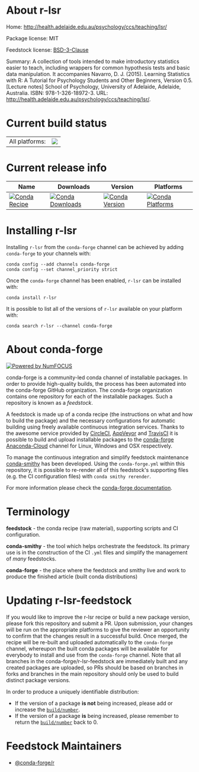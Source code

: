 About r-lsr
===========

Home: http://health.adelaide.edu.au/psychology/ccs/teaching/lsr/

Package license: MIT

Feedstock license: [BSD-3-Clause](https://github.com/conda-forge/r-lsr-feedstock/blob/master/LICENSE.txt)

Summary: A collection of tools intended to make introductory statistics easier to teach, including wrappers for common hypothesis tests and basic data manipulation. It accompanies Navarro, D. J. (2015). Learning Statistics with R: A Tutorial for Psychology Students and Other Beginners, Version 0.5. [Lecture notes] School of Psychology, University of Adelaide, Adelaide, Australia. ISBN: 978-1-326-18972-3. URL: http://health.adelaide.edu.au/psychology/ccs/teaching/lsr/.

Current build status
====================


<table><tr><td>All platforms:</td>
    <td>
      <a href="https://dev.azure.com/conda-forge/feedstock-builds/_build/latest?definitionId=2359&branchName=master">
        <img src="https://dev.azure.com/conda-forge/feedstock-builds/_apis/build/status/r-lsr-feedstock?branchName=master">
      </a>
    </td>
  </tr>
</table>

Current release info
====================

| Name | Downloads | Version | Platforms |
| --- | --- | --- | --- |
| [![Conda Recipe](https://img.shields.io/badge/recipe-r--lsr-green.svg)](https://anaconda.org/conda-forge/r-lsr) | [![Conda Downloads](https://img.shields.io/conda/dn/conda-forge/r-lsr.svg)](https://anaconda.org/conda-forge/r-lsr) | [![Conda Version](https://img.shields.io/conda/vn/conda-forge/r-lsr.svg)](https://anaconda.org/conda-forge/r-lsr) | [![Conda Platforms](https://img.shields.io/conda/pn/conda-forge/r-lsr.svg)](https://anaconda.org/conda-forge/r-lsr) |

Installing r-lsr
================

Installing `r-lsr` from the `conda-forge` channel can be achieved by adding `conda-forge` to your channels with:

```
conda config --add channels conda-forge
conda config --set channel_priority strict
```

Once the `conda-forge` channel has been enabled, `r-lsr` can be installed with:

```
conda install r-lsr
```

It is possible to list all of the versions of `r-lsr` available on your platform with:

```
conda search r-lsr --channel conda-forge
```


About conda-forge
=================

[![Powered by
NumFOCUS](https://img.shields.io/badge/powered%20by-NumFOCUS-orange.svg?style=flat&colorA=E1523D&colorB=007D8A)](https://numfocus.org)

conda-forge is a community-led conda channel of installable packages.
In order to provide high-quality builds, the process has been automated into the
conda-forge GitHub organization. The conda-forge organization contains one repository
for each of the installable packages. Such a repository is known as a *feedstock*.

A feedstock is made up of a conda recipe (the instructions on what and how to build
the package) and the necessary configurations for automatic building using freely
available continuous integration services. Thanks to the awesome service provided by
[CircleCI](https://circleci.com/), [AppVeyor](https://www.appveyor.com/)
and [TravisCI](https://travis-ci.com/) it is possible to build and upload installable
packages to the [conda-forge](https://anaconda.org/conda-forge)
[Anaconda-Cloud](https://anaconda.org/) channel for Linux, Windows and OSX respectively.

To manage the continuous integration and simplify feedstock maintenance
[conda-smithy](https://github.com/conda-forge/conda-smithy) has been developed.
Using the ``conda-forge.yml`` within this repository, it is possible to re-render all of
this feedstock's supporting files (e.g. the CI configuration files) with ``conda smithy rerender``.

For more information please check the [conda-forge documentation](https://conda-forge.org/docs/).

Terminology
===========

**feedstock** - the conda recipe (raw material), supporting scripts and CI configuration.

**conda-smithy** - the tool which helps orchestrate the feedstock.
                   Its primary use is in the construction of the CI ``.yml`` files
                   and simplify the management of *many* feedstocks.

**conda-forge** - the place where the feedstock and smithy live and work to
                  produce the finished article (built conda distributions)


Updating r-lsr-feedstock
========================

If you would like to improve the r-lsr recipe or build a new
package version, please fork this repository and submit a PR. Upon submission,
your changes will be run on the appropriate platforms to give the reviewer an
opportunity to confirm that the changes result in a successful build. Once
merged, the recipe will be re-built and uploaded automatically to the
`conda-forge` channel, whereupon the built conda packages will be available for
everybody to install and use from the `conda-forge` channel.
Note that all branches in the conda-forge/r-lsr-feedstock are
immediately built and any created packages are uploaded, so PRs should be based
on branches in forks and branches in the main repository should only be used to
build distinct package versions.

In order to produce a uniquely identifiable distribution:
 * If the version of a package **is not** being increased, please add or increase
   the [``build/number``](https://docs.conda.io/projects/conda-build/en/latest/resources/define-metadata.html#build-number-and-string).
 * If the version of a package **is** being increased, please remember to return
   the [``build/number``](https://docs.conda.io/projects/conda-build/en/latest/resources/define-metadata.html#build-number-and-string)
   back to 0.

Feedstock Maintainers
=====================

* [@conda-forge/r](https://github.com/conda-forge/r/)

